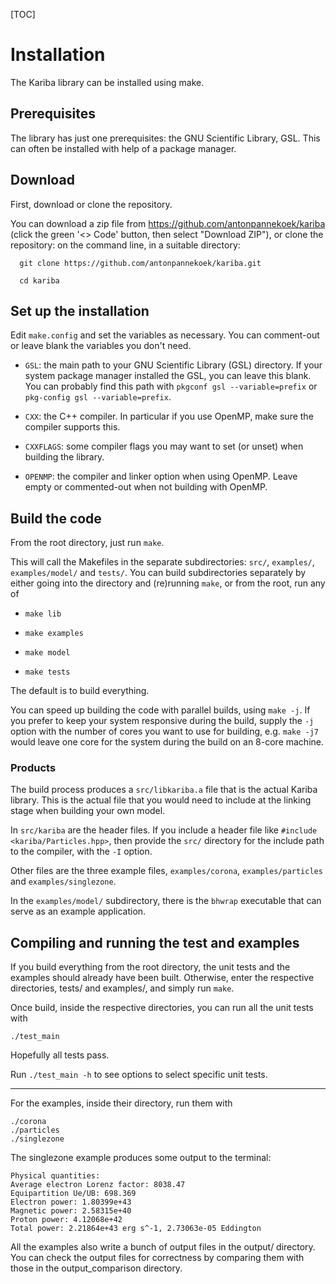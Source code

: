 [TOC]

# Installation

The Kariba library can be installed using make.

## Prerequisites

The library has just one prerequisites: the GNU Scientific Library, GSL. This can often be installed with help of a package manager.


## Download

First, download or clone the repository.

You can download a zip file from https://github.com/antonpannekoek/kariba (click the green '<> Code' button, then select "Download ZIP"), or
clone the repository: on the command line, in a suitable directory:

```
  git clone https://github.com/antonpannekoek/kariba.git

  cd kariba
```

## Set up the installation

Edit `make.config` and set the variables as necessary. You can comment-out or leave blank the variables you don't need.

- `GSL`: the main path to your GNU Scientific Library (GSL)
  directory. If your system package manager installed the GSL, you can
  leave this blank. You can probably find this path with
  `pkgconf gsl --variable=prefix` or `pkg-config gsl --variable=prefix`.

- `CXX`: the C++ compiler. In particular if you use OpenMP, make sure the compiler supports this.

- `CXXFLAGS`: some compiler flags you may want to set (or unset) when building the library.

- `OPENMP`: the compiler and linker option when using OpenMP. Leave empty or commented-out when not building with OpenMP.



## Build the code

From the root directory, just run `make`.

This will call the Makefiles in the separate subdirectories: `src/`,
`examples/`, `examples/model/` and `tests/`. You can build
subdirectories separately by either going into the directory and
(re)running `make`, or from the root, run any of

- `make lib`

- `make examples`

- `make model`

- `make tests`

The default is to build everything.

You can speed up building the code with parallel builds, using `make -j`.
If you prefer to keep your system responsive during the build,
supply the `-j` option with the number of cores you want to use for
building, e.g. `make -j7` would leave one core for the system during
the build on an 8-core machine.

### Products

The build process produces a `src/libkariba.a` file that is the actual
Kariba library. This is the actual file that you would need to include
at the linking stage when building your own model.

In `src/kariba` are the header files. If you include a header file
like `#include <kariba/Particles.hpp>`, then provide the `src/`
directory for the include path to the compiler, with the `-I` option.


Other files are the three example files, `examples/corona`,
`examples/particles` and `examples/singlezone`.

In the `examples/model/` subdirectory, there is the `bhwrap` executable that
can serve as an example application.



## Compiling and running the test and examples

If you build everything from the root directory, the unit tests and
the examples should already have been built. Otherwise, enter the
respective directories, tests/ and examples/, and simply run `make`.

Once build, inside the respective directories, you can run all the unit tests with

```
./test_main
```

Hopefully all tests pass.

Run `./test_main -h` to see options to select specific unit tests.

----

For the examples, inside their directory, run them with

```
./corona
./particles
./singlezone
```

The singlezone example produces some output to the terminal:

```
Physical quantities:
Average electron Lorenz factor: 8038.47
Equipartition Ue/UB: 698.369
Electron power: 1.80399e+43
Magnetic power: 2.58315e+40
Proton power: 4.12068e+42
Total power: 2.21864e+43 erg s^-1, 2.73063e-05 Eddington
```

All the examples also write a bunch of output files in the output/
directory. You can check the output files for correctness by comparing
them with those in the output_comparison directory.
